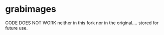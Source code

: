 grabimages
==========
CODE DOES NOT WORK neither in this fork nor in the original.... stored for future use.
